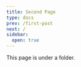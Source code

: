 ```yaml
---
title: Second Page
type: docs
prev: /first-post
next: /
sidebar:
  open: true
---
```


This page is under a folder.
